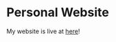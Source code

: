 # Personal Website

My website is live at [here](https://mdario-github.github.io/dariom.github.io/)!

